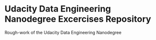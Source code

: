 # Udacity Data Engineering Nanodegree Excercises Repository
Rough-work of the Udacity Data Engineering Nanodegree
